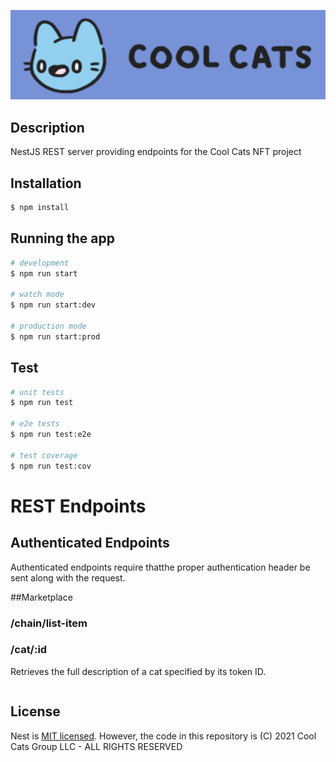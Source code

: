 ![Cool Cats](./coolcats-header.png "Cool Cats")

## Description

NestJS REST server providing endpoints for the Cool Cats NFT project

## Installation

```bash
$ npm install
```

## Running the app

```bash
# development
$ npm run start

# watch mode
$ npm run start:dev

# production mode
$ npm run start:prod
```

## Test

```bash
# unit tests
$ npm run test

# e2e tests
$ npm run test:e2e

# test coverage
$ npm run test:cov
```

# REST Endpoints

## Authenticated Endpoints
Authenticated endpoints require thatthe proper authentication header be sent along with the request.

##Marketplace
### /chain/list-item

### /cat/:id
Retrieves the full description of a cat specified by its token ID.

```

```

## License

Nest is [MIT licensed](LICENSE). However, the code in this repository is (C) 2021 Cool Cats Group LLC  - ALL RIGHTS RESERVED
